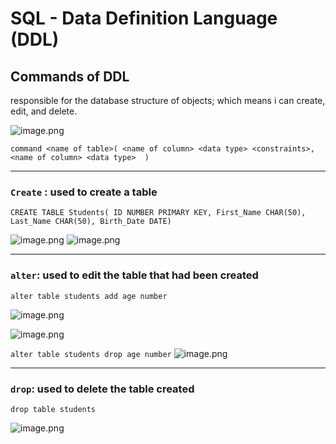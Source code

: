 
# SQL - Data Definition Language (DDL)
## Commands of DDL
responsible for the database structure of objects; which means i can create, edit, and delete.

![image.png](https://itg.singhinder.com?url=https://gist.githubusercontent.com/Reemaa828/09ca84ea1bacf315c6349acb05df56a3/raw/image.png)

`command <name of table>( <name of column> <data type> <constraints>,  <name of column> <data type>  )`
______ 
### `Create` : used to create a table 
`CREATE TABLE Students( ID NUMBER PRIMARY KEY, First_Name CHAR(50), Last_Name CHAR(50), Birth_Date DATE)`

![image.png](https://itg.singhinder.com?url=https://gist.githubusercontent.com/Reemaa828/c8db5185d5fcbf92d85303b1ae010855/raw/image.png)
![image.png](https://itg.singhinder.com?url=https://gist.githubusercontent.com/Reemaa828/a53eb21639d65fafd77709e29c4c722f/raw/image.png)
_____________
### `alter`: used to edit the table that had been created
`alter table students add age number`

![image.png](https://itg.singhinder.com?url=https://gist.githubusercontent.com/Reemaa828/81e0b469748911acd97e07956c9a1acd/raw/image.png)

![image.png](https://itg.singhinder.com?url=https://gist.githubusercontent.com/Reemaa828/f019177f28e4f64e418fcd7b25e4918b/raw/image.png)

`alter table students drop age number`
![image.png](https://itg.singhinder.com?url=https://gist.githubusercontent.com/Reemaa828/0e3d9d2da854b79ba9a20a3271ef57d3/raw/image.png)
_______________

### `drop`: used to delete the table created
`drop table students`

![image.png](https://itg.singhinder.com?url=https://gist.githubusercontent.com/Reemaa828/774c9090e8856cc672fac7a24a7526de/raw/image.png)
